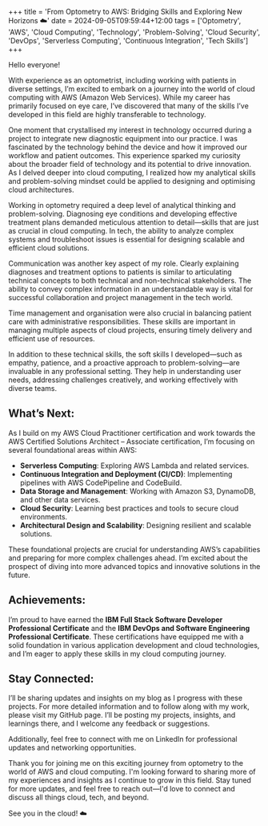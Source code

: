 +++
title = 'From Optometry to AWS: Bridging Skills and Exploring New Horizons ☁️'
date = 2024-09-05T09:59:44+12:00
tags = ['Optometry', 'AWS', 'Cloud Computing', 'Technology', 'Problem-Solving', 'Cloud Security', 'DevOps', 'Serverless Computing', 'Continuous Integration', 'Tech Skills']
+++


Hello everyone!

With experience as an optometrist, including working with patients in diverse settings,
I’m excited to embark on a journey into the world of cloud computing with AWS (Amazon Web Services). While my career has primarily focused on eye care, I’ve discovered that many of the skills I’ve developed in this field are highly transferable to technology.

One moment that crystallised my interest in technology occurred during a project to integrate new diagnostic equipment into our practice. I was fascinated by the technology behind the device and how it improved our workflow and patient outcomes. This experience sparked my curiosity about the broader field of technology and its potential to drive innovation. As I delved deeper into cloud computing, I realized how my analytical skills and problem-solving mindset could be applied to designing and optimising cloud architectures.

Working in optometry required a deep level of analytical thinking and problem-solving. Diagnosing eye conditions and developing effective treatment plans demanded meticulous attention to detail—skills that are just as crucial in cloud computing. In tech, the ability to analyze complex systems and troubleshoot issues is essential for designing scalable and efficient cloud solutions.

Communication was another key aspect of my role. Clearly explaining diagnoses and treatment options to patients is similar to articulating technical concepts to both technical and non-technical stakeholders. The ability to convey complex information in an understandable way is vital for successful collaboration and project management in the tech world.

Time management and organisation were also crucial in balancing patient care with administrative responsibilities. These skills are important in managing multiple aspects of cloud projects, ensuring timely delivery and efficient use of resources.

In addition to these technical skills, the soft skills I developed—such as empathy, patience, and a proactive approach to problem-solving—are invaluable in any professional setting. They help in understanding user needs, addressing challenges creatively, and working effectively with diverse teams.

## What’s Next:

As I build on my AWS Cloud Practitioner certification and work towards the AWS Certified Solutions Architect – Associate certification, I’m focusing on several foundational areas within AWS:

- **Serverless Computing**: Exploring AWS Lambda and related services.
- **Continuous Integration and Deployment (CI/CD)**: Implementing pipelines with AWS CodePipeline and CodeBuild.
- **Data Storage and Management**: Working with Amazon S3, DynamoDB, and other data services.
- **Cloud Security**: Learning best practices and tools to secure cloud environments.
- **Architectural Design and Scalability**: Designing resilient and scalable solutions.

These foundational projects are crucial for understanding AWS’s capabilities and preparing for more complex challenges ahead. I’m excited about the prospect of diving into more advanced topics and innovative solutions in the future.

## Achievements:

I’m proud to have earned the **IBM Full Stack Software Developer Professional Certificate** and the **IBM DevOps and Software Engineering Professional Certificate**. These certifications have equipped me with a solid foundation in various application development and cloud technologies, and I’m eager to apply these skills in my cloud computing journey.

## Stay Connected:

I’ll be sharing updates and insights on my blog as I progress with these projects. For more detailed information and to follow along with my work, please visit my GitHub page. I’ll be posting my projects, insights, and learnings there, and I welcome any feedback or suggestions.

Additionally, feel free to connect with me on LinkedIn for professional updates and networking opportunities.

Thank you for joining me on this exciting journey from optometry to the world of AWS and cloud computing. I'm looking forward to sharing more of my experiences and insights as I continue to grow in this field. Stay tuned for more updates, and feel free to reach out—I'd love to connect and discuss all things cloud, tech, and beyond.

See you in the cloud! ☁️